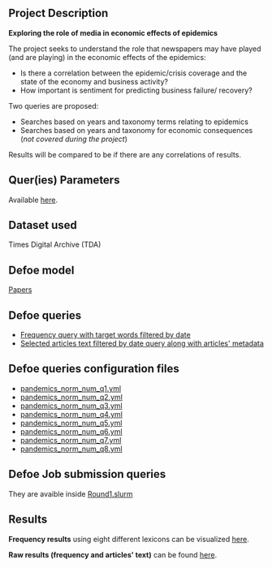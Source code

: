 ## Project Description

**Exploring the role of media in economic effects of epidemics**

The project seeks to understand the role that newspapers may have played (and are playing) in the economic effects of the epidemics: 

- Is there a correlation between the epidemic/crisis coverage and the state of the economy and business activity? 
- How important is sentiment for predicting business failure/ recovery?  

Two queries are proposed: 
-	Searches based on years and taxonomy terms relating to epidemics 
-	Searches based on years and taxonomy for economic consequences (*not covered during the project*)

Results will be compared to be if there are any correlations of results.

## Quer(ies) Parameters

Available [here](https://github.com/defoe-code/CDCS_Text_Mining_Lab/blob/master/Round1_Requirements/Galina/Query_Inputs.md).

## Dataset used

Times Digital Archive (TDA)

## Defoe model 

[Papers](https://github.com/defoe-code/defoe/tree/master/defoe/papers)

## Defoe queries

- [Frequency query with target words filtered by date](https://github.com/defoe-code/defoe/blob/master/defoe/papers/queries/target_keysearch_by_year_filter_date.py)
- [Selected articles text filtered by date query along with articles' metadata](https://github.com/defoe-code/defoe/blob/master/defoe/papers/queries/target_keysearch_by_year_filter_date_details.py)

## Defoe queries configuration files

- [pandemics_norm_num_q1.yml](https://github.com/defoe-code/defoe/blob/master/queries/pandemics_norm_num_q1.yml)
- [pandemics_norm_num_q2.yml](https://github.com/defoe-code/defoe/blob/master/queries/pandemics_norm_num_q2.yml)
- [pandemics_norm_num_q3.yml](https://github.com/defoe-code/defoe/blob/master/queries/pandemics_norm_num_q3.yml)
- [pandemics_norm_num_q4.yml](https://github.com/defoe-code/defoe/blob/master/queries/pandemics_norm_num_q4.yml)
- [pandemics_norm_num_q5.yml](https://github.com/defoe-code/defoe/blob/master/queries/pandemics_norm_num_q5.yml)
- [pandemics_norm_num_q6.yml](https://github.com/defoe-code/defoe/blob/master/queries/pandemics_norm_num_q6.yml)
- [pandemics_norm_num_q7.yml](https://github.com/defoe-code/defoe/blob/master/queries/pandemics_norm_num_q7.yml)
- [pandemics_norm_num_q8.yml](https://github.com/defoe-code/defoe/blob/master/queries/pandemics_norm_num_q8.yml)


## Defoe Job submission queries

They are avaible inside [Round1.slurm](https://github.com/defoe-code/CDCS_Text_Mining_Lab/blob/master/Round1.slurm)

## Results

**Frequency results** using eight different lexicons can be visualized [here](https://github.com/defoe-code/defoe_visualization/tree/master/Round_1/Galina_Andreeva).

**Raw results (frequency and articles' text)** can be found [here](https://uoe.sharepoint.com/sites/DEFOE_Results/Shared%20Documents/Forms/AllItems.aspx?id=%2Fsites%2FDEFOE%5FResults%2FShared%20Documents%2FGalina%2Etar&parent=%2Fsites%2FDEFOE%5FResults%2FShared%20Documents).






